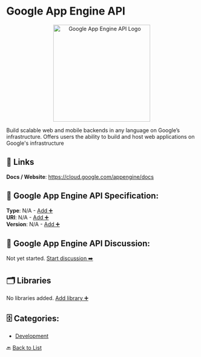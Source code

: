 # Google App Engine API
<p align="center">
    <img width="256" src="https://raw.githubusercontent.com/apis-list/apis-list/main/apis/google-app-engine-api/logo_256x256.png" alt="Google App Engine API Logo"/>
</p>
Build scalable web and mobile backends in any language on Google’s infrastructure. Offers users the ability to build and host web applications on Google's infrastructure

##  🔗 Links
**Docs / Website**: https://cloud.google.com/appengine/docs

## 🧬 Google App Engine API Specification:
**Type**: N/A - [Add ➕](https://github.com/apis-list/apis-list/edit/main/apis/google-app-engine-api/google-app-engine-api.yaml)  
**URI**: N/A - [Add ➕](https://github.com/apis-list/apis-list/edit/main/apis/google-app-engine-api/google-app-engine-api.yaml)  
**Version**: N/A - [Add ➕](https://github.com/apis-list/apis-list/edit/main/apis/google-app-engine-api/google-app-engine-api.yaml)

## 💬 Google App Engine API Discussion:
Not yet started. [Start discussion ➡️](https://github.com/apis-list/apis-list/discussions/new)

## 🗂️ Libraries

No libraries added. [Add library ➕](https://github.com/apis-list/apis-list/edit/main/apis/google-app-engine-api/google-app-engine-api.yaml)    


## 🗄️ Categories:
- [Development](https://github.com/apis-list/apis-list#development-)

🔙  [Back to List](https://github.com/apis-list/apis-list)
